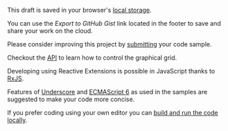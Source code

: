 This draft is saved in your browser's [local storage](https://developer.mozilla.org/en-US/docs/Web/API/Web_Storage_API).

You can use the *Export to GitHub Gist* link located in the footer to save and share your work on the cloud.

Please consider improving this project by [submitting](https://github.com/JulienMoumne/rx-training-games#how-to-contribute) your code sample.

Checkout the [API](https://github.com/JulienMoumne/rx-training-games/blob/master/API.md)
to learn how to control the graphical grid.

Developing using Reactive Extensions is possible in JavaScript thanks to
[RxJS](https://github.com/Reactive-Extensions/RxJS/tree/master/doc).

Features of
[Underscore](http://underscorejs.org/) and
[ECMAScript 6](http://www.ecma-international.org/ecma-262/6.0/)
as used in the samples are suggested to make your code more concise.

If you prefer coding using your own editor you can
[build and run the code locally](https://github.com/JulienMoumne/rx-training-games#how-to-build-and-run-the-code-locally).